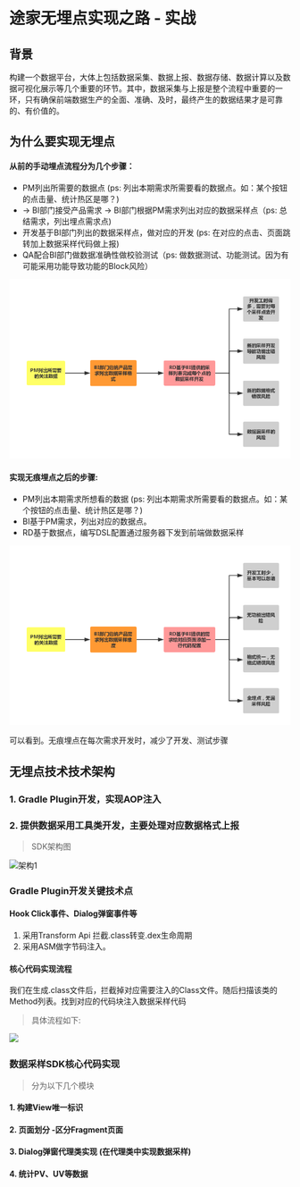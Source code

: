 # 途家无埋点实现之路 - 实战

## 背景
构建一个数据平台，大体上包括数据采集、数据上报、数据存储、数据计算以及数据可视化展示等几个重要的环节。其中，数据采集与上报是整个流程中重要的一环，只有确保前端数据生产的全面、准确、及时，最终产生的数据结果才是可靠的、有价值的。

## 为什么要实现无埋点
#### 从前的手动埋点流程分为几个步骤：
* PM列出所需要的数据点 (ps: 列出本期需求所需要看的数据点。如：某个按钮的点击量、统计热区是哪？)
*  -> BI部门接受产品需求 -> BI部门根据PM需求列出对应的数据采样点（ps: 总结需求，列出埋点需求点)
* 开发基于BI部门列出的数据采样点，做对应的开发 (ps: 在对应的点击、页面跳转加上数据采样代码做上报)
* QA配合BI部门做数据准确性做校验测试（ps: 做数据测试、功能测试。因为有可能采用功能导致功能的Block风险）

![流程1](https://github.com/dengluoy/PicassoUtils/blob/master/flow.jpg?raw=true)

#### 实现无痕埋点之后的步骤:
* PM列出本期需求所想看的数据 (ps: 列出本期需求所需要看的数据点。如：某个按钮的点击量、统计热区是哪？)
* BI基于PM需求，列出对应的数据点。
* RD基于数据点，编写DSL配置通过服务器下发到前端做数据采样

![流程12](https://github.com/dengluoy/PicassoUtils/blob/master/flow2.jpg?raw=true)

可以看到。无痕埋点在每次需求开发时，减少了开发、测试步骤

## 无埋点技术技术架构
### 1. Gradle Plugin开发，实现AOP注入
### 2. 提供数据采用工具类开发，主要处理对应数据格式上报

> SDK架构图

![架构1](https://github.com/dengluoy/PicassoUtils/blob/master/framework.jpg?raw=true)

### Gradle Plugin开发关键技术点
#### Hook Click事件、Dialog弹窗事件等
1. 采用Transform Api 拦截.class转变.dex生命周期
2. 采用ASM做字节码注入。

#### 核心代码实现流程
我们在生成.class文件后，拦截掉对应需要注入的Class文件。随后扫描该类的Method列表。找到对应的代码块注入数据采样代码
> 具体流程如下:

![](https://github.com/dengluoy/PicassoUtils/blob/master/flow3.jpg?raw=true)

### 数据采样SDK核心代码实现
> 分为以下几个模块

#### 1. 构建View唯一标识
#### 2. 页面划分 -区分Fragment页面
#### 3. Dialog弹窗代理类实现 (在代理类中实现数据采样)
#### 4. 统计PV、UV等数据
